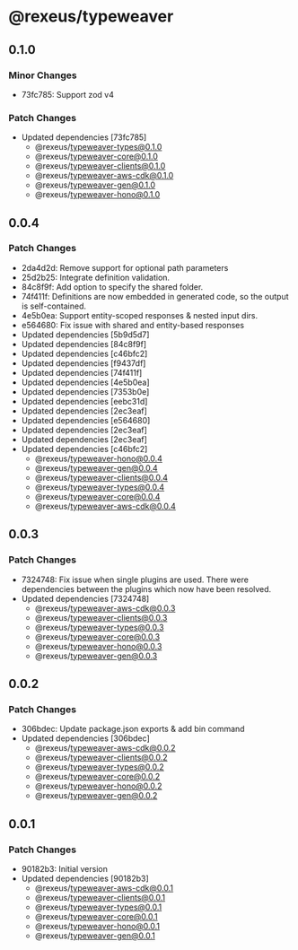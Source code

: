 # @rexeus/typeweaver

## 0.1.0

### Minor Changes

- 73fc785: Support zod v4

### Patch Changes

- Updated dependencies [73fc785]
  - @rexeus/typeweaver-types@0.1.0
  - @rexeus/typeweaver-core@0.1.0
  - @rexeus/typeweaver-clients@0.1.0
  - @rexeus/typeweaver-aws-cdk@0.1.0
  - @rexeus/typeweaver-gen@0.1.0
  - @rexeus/typeweaver-hono@0.1.0

## 0.0.4

### Patch Changes

- 2da4d2d: Remove support for optional path parameters
- 25d2b25: Integrate definition validation.
- 84c8f9f: Add option to specify the shared folder.
- 74f411f: Definitions are now embedded in generated code, so the output is self-contained.
- 4e5b0ea: Support entity-scoped responses & nested input dirs.
- e564680: Fix issue with shared and entity-based responses
- Updated dependencies [5b9d5d7]
- Updated dependencies [84c8f9f]
- Updated dependencies [c46bfc2]
- Updated dependencies [f9437df]
- Updated dependencies [74f411f]
- Updated dependencies [4e5b0ea]
- Updated dependencies [7353b0e]
- Updated dependencies [eebc31d]
- Updated dependencies [2ec3eaf]
- Updated dependencies [e564680]
- Updated dependencies [2ec3eaf]
- Updated dependencies [2ec3eaf]
- Updated dependencies [c46bfc2]
  - @rexeus/typeweaver-hono@0.0.4
  - @rexeus/typeweaver-gen@0.0.4
  - @rexeus/typeweaver-clients@0.0.4
  - @rexeus/typeweaver-types@0.0.4
  - @rexeus/typeweaver-core@0.0.4
  - @rexeus/typeweaver-aws-cdk@0.0.4

## 0.0.3

### Patch Changes

- 7324748: Fix issue when single plugins are used. There were dependencies between the plugins which
  now have been resolved.
- Updated dependencies [7324748]
  - @rexeus/typeweaver-aws-cdk@0.0.3
  - @rexeus/typeweaver-clients@0.0.3
  - @rexeus/typeweaver-types@0.0.3
  - @rexeus/typeweaver-core@0.0.3
  - @rexeus/typeweaver-hono@0.0.3
  - @rexeus/typeweaver-gen@0.0.3

## 0.0.2

### Patch Changes

- 306bdec: Update package.json exports & add bin command
- Updated dependencies [306bdec]
  - @rexeus/typeweaver-aws-cdk@0.0.2
  - @rexeus/typeweaver-clients@0.0.2
  - @rexeus/typeweaver-types@0.0.2
  - @rexeus/typeweaver-core@0.0.2
  - @rexeus/typeweaver-hono@0.0.2
  - @rexeus/typeweaver-gen@0.0.2

## 0.0.1

### Patch Changes

- 90182b3: Initial version
- Updated dependencies [90182b3]
  - @rexeus/typeweaver-aws-cdk@0.0.1
  - @rexeus/typeweaver-clients@0.0.1
  - @rexeus/typeweaver-types@0.0.1
  - @rexeus/typeweaver-core@0.0.1
  - @rexeus/typeweaver-hono@0.0.1
  - @rexeus/typeweaver-gen@0.0.1

